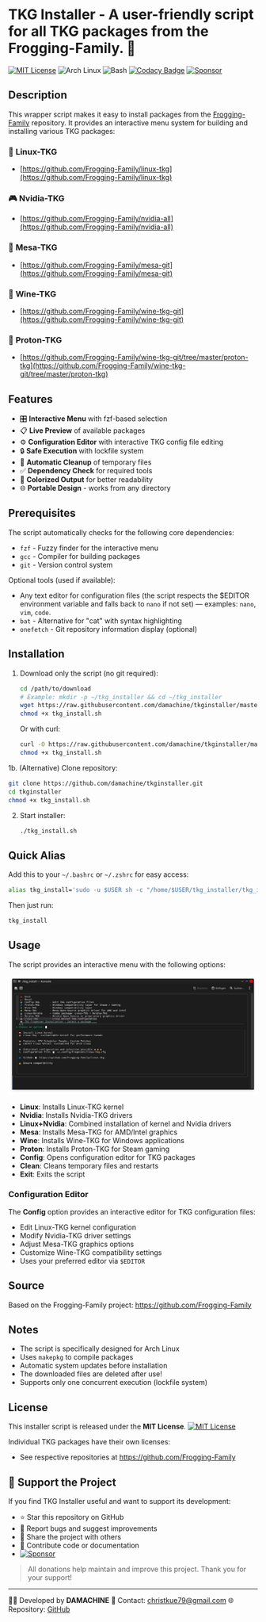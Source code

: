 # TKG Installer - A user-friendly script for all TKG packages from the Frogging-Family. 🐸

[![MIT License](https://img.shields.io/badge/License-MIT-green.svg)](https://opensource.org/licenses/MIT)
![Arch Linux](https://img.shields.io/badge/platform-arch--linux-blue?logo=arch-linux&logoColor=white)
![Bash](https://img.shields.io/badge/language-bash-blue?logo=gnu-bash)
[![Codacy Badge](https://app.codacy.com/project/badge/Grade/5736b4b014ca45e1877fc0c75a200c21)](https://app.codacy.com/gh/damachine/tkginstaller/dashboard?utm_source=gh&utm_medium=referral&utm_content=&utm_campaign=Badge_grade)
[![Sponsor](https://img.shields.io/badge/Sponsor-GitHub-blue?logo=github-sponsors)](https://github.com/sponsors/damachine)

## Description

This wrapper script makes it easy to install packages from the [Frogging-Family](https://github.com/Frogging-Family) repository. It provides an interactive menu system for building and installing various TKG packages:

### 🧠 **Linux-TKG**
- [https://github.com/Frogging-Family/linux-tkg](https://github.com/Frogging-Family/linux-tkg)

### 🎮 **Nvidia-TKG** 
- [https://github.com/Frogging-Family/nvidia-all](https://github.com/Frogging-Family/nvidia-all)

### 🧩 **Mesa-TKG**
- [https://github.com/Frogging-Family/mesa-git](https://github.com/Frogging-Family/mesa-git)

### 🍷 **Wine-TKG**
- [https://github.com/Frogging-Family/wine-tkg-git](https://github.com/Frogging-Family/wine-tkg-git)

### 🧪 **Proton-TKG**
- [https://github.com/Frogging-Family/wine-tkg-git/tree/master/proton-tkg](https://github.com/Frogging-Family/wine-tkg-git/tree/master/proton-tkg)

## Features

- 🎛️ **Interactive Menu** with fzf-based selection
- 📋 **Live Preview** of available packages
- ⚙️ **Configuration Editor** with interactive TKG config file editing
- 🔒 **Safe Execution** with lockfile system
- 🧹 **Automatic Cleanup** of temporary files
- ✅ **Dependency Check** for required tools
- 🎨 **Colorized Output** for better readability
- 🌐 **Portable Design** - works from any directory

## Prerequisites

The script automatically checks for the following core dependencies:
- `fzf` - Fuzzy finder for the interactive menu
- `gcc` - Compiler for building packages
- `git` - Version control system

Optional tools (used if available):
- Any text editor for configuration files (the script respects the $EDITOR environment variable and falls back to `nano` if not set) — examples: `nano`, `vim`, `code`.
- `bat` - Alternative for "cat" with syntax highlighting
- `onefetch` - Git repository information display (optional)

## Installation

1. Download only the script (no git required):
   ```bash
   cd /path/to/download   
   # Example: mkdir -p ~/tkg_installer && cd ~/tkg_installer
   wget https://raw.githubusercontent.com/damachine/tkginstaller/master/tkg_install.sh
   chmod +x tkg_install.sh
   ```

   Or with curl:
   ```bash
   curl -O https://raw.githubusercontent.com/damachine/tkginstaller/master/tkg_install.sh
   chmod +x tkg_install.sh
   ```

1b. (Alternative) Clone repository:
   ```bash
   git clone https://github.com/damachine/tkginstaller.git
   cd tkginstaller
   chmod +x tkg_install.sh
   ```

2. Start installer:
   ```bash
   ./tkg_install.sh
   ```

## Quick Alias

Add this to your `~/.bashrc` or `~/.zshrc` for easy access:
```bash
alias tkg_install='sudo -u $USER sh -c "/home/$USER/tkg_installer/tkg_install.sh"'
```
Then just run:
```bash
tkg_install
```

## Usage

The script provides an interactive menu with the following options:

![TKG Installer Screenshot](images/screenshot.png)

- **Linux**: Installs Linux-TKG kernel
- **Nvidia**: Installs Nvidia-TKG drivers
- **Linux+Nvidia**: Combined installation of kernel and Nvidia drivers
- **Mesa**: Installs Mesa-TKG for AMD/Intel graphics
- **Wine**: Installs Wine-TKG for Windows applications
- **Proton**: Installs Proton-TKG for Steam gaming
- **Config**: Opens configuration editor for TKG packages
- **Clean**: Cleans temporary files and restarts
- **Exit**: Exits the script

### Configuration Editor

The **Config** option provides an interactive editor for TKG configuration files:
- Edit Linux-TKG kernel configuration
- Modify Nvidia-TKG driver settings
- Adjust Mesa-TKG graphics options
- Customize Wine-TKG compatibility settings
- Uses your preferred editor via `$EDITOR`

## Source

Based on the Frogging-Family project: https://github.com/Frogging-Family

## Notes

- The script is specifically designed for Arch Linux
- Uses `makepkg` to compile packages
- Automatic system updates before installation
- The downloaded files are deleted after use!
- Supports only one concurrent execution (lockfile system)

## License

This installer script is released under the **MIT License**. [![MIT License](https://img.shields.io/badge/License-MIT-green.svg)](https://opensource.org/licenses/MIT)

Individual TKG packages have their own licenses:
- See respective repositories at https://github.com/Frogging-Family

## 💝 Support the Project

If you find TKG Installer useful and want to support its development:

- ⭐ Star this repository on GitHub
- 🐛 Report bugs and suggest improvements
- 🔄 Share the project with others
- 📝 Contribute code or documentation
- [![Sponsor](https://img.shields.io/badge/Sponsor-GitHub-blue?logo=github-sponsors)](https://github.com/sponsors/damachine)

> All donations help maintain and improve this project. Thank you for your support!

---

👨‍💻 Developed by **DAMACHINE** 📧 Contact: christkue79@gmail.com 🌐 Repository: [GitHub](https://github.com/damachine/tkginstaller)
